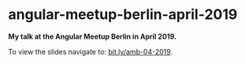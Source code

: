 # angular-meetup-berlin-april-2019

**My talk at the Angular Meetup Berlin in April 2019.**

To view the slides navigate to: [bit.ly/amb-04-2019](https://bit.ly/amb-04-2019).
